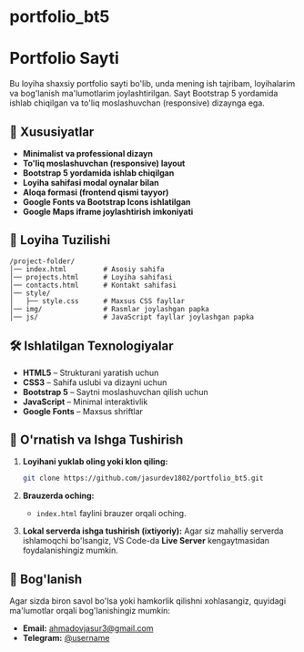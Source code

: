 # portfolio_bt5
# Portfolio Sayti

Bu loyiha shaxsiy portfolio sayti bo'lib, unda mening ish tajribam, loyihalarim va bog'lanish ma'lumotlarim joylashtirilgan. Sayt Bootstrap 5 yordamida ishlab chiqilgan va to'liq moslashuvchan (responsive) dizaynga ega.

## 🚀 Xususiyatlar
- **Minimalist va professional dizayn**
- **To'liq moslashuvchan (responsive) layout**
- **Bootstrap 5 yordamida ishlab chiqilgan**
- **Loyiha sahifasi modal oynalar bilan**
- **Aloqa formasi (frontend qismi tayyor)**
- **Google Fonts va Bootstrap Icons ishlatilgan**
- **Google Maps iframe joylashtirish imkoniyati**

## 📂 Loyiha Tuzilishi

```
/project-folder/
│── index.html         # Asosiy sahifa
│── projects.html      # Loyiha sahifasi
│── contacts.html      # Kontakt sahifasi
│── style/
│   ├── style.css      # Maxsus CSS fayllar
│── img/               # Rasmlar joylashgan papka
│── js/                # JavaScript fayllar joylashgan papka
```

## 🛠️ Ishlatilgan Texnologiyalar
- **HTML5** – Strukturani yaratish uchun
- **CSS3** – Sahifa uslubi va dizayni uchun
- **Bootstrap 5** – Saytni moslashuvchan qilish uchun
- **JavaScript** – Minimal interaktivlik
- **Google Fonts** – Maxsus shriftlar

## 📌 O'rnatish va Ishga Tushirish

1. **Loyihani yuklab oling yoki klon qiling:**
   ```bash
   git clone https://github.com/jasurdev1802/portfolio_bt5.git
   ```

2. **Brauzerda oching:**
   - `index.html` faylini brauzer orqali oching.

3. **Lokal serverda ishga tushirish (ixtiyoriy):**
   Agar siz mahalliy serverda ishlamoqchi bo'lsangiz, VS Code-da **Live Server** kengaytmasidan foydalanishingiz mumkin.

## 📧 Bog'lanish
Agar sizda biron savol bo'lsa yoki hamkorlik qilishni xohlasangiz, quyidagi ma'lumotlar orqali bog'lanishingiz mumkin:

- **Email:** ahmadovjasur3@gmail.com
- **Telegram:** [@username](https://t.me/dasturchi_n1_007)




